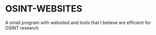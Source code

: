 # OSINT-WEBSITES
A small program with websited and tools that I believe are efficient for OSINT research
